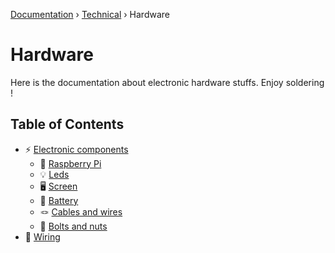 [Documentation](/readme.md) › [Technical](/docs/tech.md) › Hardware

# Hardware

Here is the documentation about electronic hardware stuffs. Enjoy soldering !

## Table of Contents

- ⚡️ [Electronic components](/docs/tech/hardware/electronics.md)
  - 🧠 [Raspberry Pi](/docs/tech/hardware/electronics/raspberry.md)
  - 💡 [Leds](/docs/tech/hardware/electronics/leds.md)
  - 🖥 [Screen](/docs/tech/hardware/electronics/screen.md)
  - 🔋 [Battery](/docs/tech/hardware/electronics/battery.md)
  - 🪢 [Cables and wires](/docs/tech/hardware/electronics/cables.md)
  - 🔩 [Bolts and nuts](/docs/tech/hardware/electronics/fixing.md)
- 🔌 [Wiring](/docs/tech/hardware/wiring.md)
